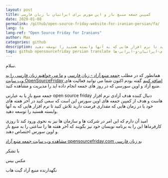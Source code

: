 ```yaml
---
layout: post
title: کمپین جمعه منبع باز و اپن سورس برای ایرانیان با زبان فارسی
date: 2020-01-08
permalink: /github/open-source-friday-website-for-iranian-persian/fa/
lang: fa
lang-ref: "Open Source Friday for Iranians"
author: Max
categories: github
description: جمعه منبع باز با هدف آزادی نرم افزار هاست و هدف از کمپین جمعه های اوپن سورس این است که سعی کنید در آخر هفته های خود یا در زمین هایی که مقداری فرصت دارید تلاش کنید تا نرم افزار هایی که به آنها وابسته هستید را توسعه دهید.
tags: github opensourcefriday persian translate جمعه-منبع-باز-چیست جمعه-اوپن-سورس-چه-فایده-ای-دارد جمعه-اوپن-سورس-در-ایران اوپن-سورس-فرایدی-اینبار-از-فارسی-زبانان-حمایت-می-کند زبان-فارسی-در-وب-سایت-کمپین-جمعه-منبع-باز-و-اوپن-سورس-رونمایی-شد آیا-گیت-هاب-با-ایرانیان-مشکل-دارد فعالیت-های-گیت-هاب-و-جمعه-منبع-باز-برای-ایرانیان-و-ایرانی-ها
---
```


سلام.

همانطور که در مطلب [جمعه منبع آزاد - زبان فارسی](https://maxbase.org/2020/01/02/github/fa-open-source-friday-persian/) و [ما می خواهیم زبان فارسی را به وب سایت OpenSourceFriday اضافه کنیم](https://maxbase.org/2020/01/01/github/fa-open-source-friday-persian/) گفته بودم اکنون شما می توانید فعالیت های منبع آزاد و اوپن سورسی که در روز های جمعه انجام داده اید را مدیریت و مشاهده کنید.


جمعه منبع باز یا به عبارتی open source friday دنبال کننده هدف آزادی نرم افزار هاست و هدف از کمپین جمعه های اوپن سورس این است که سعی کنید در آخر هفته های خود یا در زمان هایی که مقداری فرصت دارید تلاش کنید تا نرم افزار هایی که به آنها وابسته هستید را توسعه دهید.

امید آن دارم که این امر در شرکت ها و سازمان ها نیز به نحوی ورود کند تا روزی کارفرماها این را به برنامه نویسان خود نیز بگویند که آخر هفته ها را ساعتی را به منبع باز و اوپن سورس اختصاص دهند.

[مشاهده وب سایت جمعه منبع آزاد opensourcefriday.com به زبان فارسی](https://opensourcefriday.com/?locale=fa)

با تشکر

مکس بیس

نگهدارنده منبع آزاد گیت هاب
